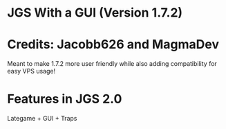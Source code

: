 # JGS With a GUI (Version 1.7.2) 

# Credits: Jacobb626 and MagmaDev

 Meant to make 1.7.2 more user friendly while also adding compatibility for easy VPS usage!

# Features in JGS 2.0
Lategame + GUI + Traps
